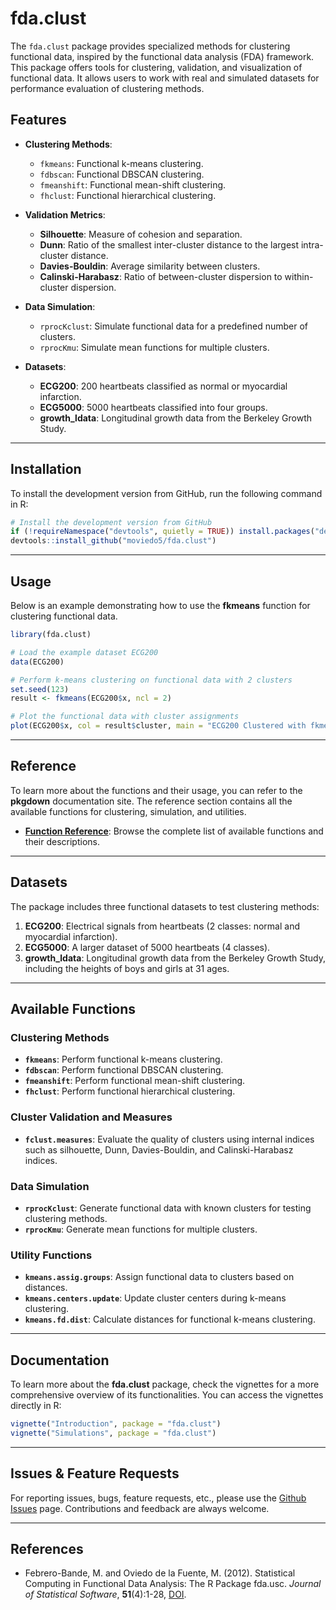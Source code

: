 # fda.clust

The `fda.clust` package provides specialized methods for clustering functional data, inspired by the functional data analysis (FDA) framework. This package offers tools for clustering, validation, and visualization of functional data. It allows users to work with real and simulated datasets for performance evaluation of clustering methods.

## **Features**

- **Clustering Methods**:
  - `fkmeans`: Functional k-means clustering.
  - `fdbscan`: Functional DBSCAN clustering.
  - `fmeanshift`: Functional mean-shift clustering.
  - `fhclust`: Functional hierarchical clustering.

- **Validation Metrics**:
  - **Silhouette**: Measure of cohesion and separation.
  - **Dunn**: Ratio of the smallest inter-cluster distance to the largest intra-cluster distance.
  - **Davies-Bouldin**: Average similarity between clusters.
  - **Calinski-Harabasz**: Ratio of between-cluster dispersion to within-cluster dispersion.

- **Data Simulation**:
  - `rprocKclust`: Simulate functional data for a predefined number of clusters.
  - `rprocKmu`: Simulate mean functions for multiple clusters.

- **Datasets**:
  - **ECG200**: 200 heartbeats classified as normal or myocardial infarction.
  - **ECG5000**: 5000 heartbeats classified into four groups.
  - **growth_ldata**: Longitudinal growth data from the Berkeley Growth Study.

---

## **Installation**

To install the development version from GitHub, run the following command in R:

```r
# Install the development version from GitHub
if (!requireNamespace("devtools", quietly = TRUE)) install.packages("devtools")
devtools::install_github("moviedo5/fda.clust")
```

---

## **Usage**

Below is an example demonstrating how to use the **fkmeans** function for clustering functional data.

```r
library(fda.clust)

# Load the example dataset ECG200
data(ECG200)

# Perform k-means clustering on functional data with 2 clusters
set.seed(123)
result <- fkmeans(ECG200$x, ncl = 2)

# Plot the functional data with cluster assignments
plot(ECG200$x, col = result$cluster, main = "ECG200 Clustered with fkmeans")
```

---

## **Reference**

To learn more about the functions and their usage, you can refer to the **pkgdown** documentation site. The reference section contains all the available functions for clustering, simulation, and utilities.

- [**Function Reference**](https://moviedo5.github.io/fda.clust/reference/index.html): Browse the complete list of available functions and their descriptions.

---


## **Datasets**

The package includes three functional datasets to test clustering methods:

1. **ECG200**: Electrical signals from heartbeats (2 classes: normal and myocardial infarction).
2. **ECG5000**: A larger dataset of 5000 heartbeats (4 classes).
3. **growth_ldata**: Longitudinal growth data from the Berkeley Growth Study, including the heights of boys and girls at 31 ages.

---

## **Available Functions**

### **Clustering Methods**
- **`fkmeans`**: Perform functional k-means clustering.
- **`fdbscan`**: Perform functional DBSCAN clustering.
- **`fmeanshift`**: Perform functional mean-shift clustering.
- **`fhclust`**: Perform functional hierarchical clustering.

### **Cluster Validation and Measures**
- **`fclust.measures`**: Evaluate the quality of clusters using internal indices such as silhouette, Dunn, Davies-Bouldin, and Calinski-Harabasz indices.

### **Data Simulation**
- **`rprocKclust`**: Generate functional data with known clusters for testing clustering methods.
- **`rprocKmu`**: Generate mean functions for multiple clusters.

### **Utility Functions**
- **`kmeans.assig.groups`**: Assign functional data to clusters based on distances.
- **`kmeans.centers.update`**: Update cluster centers during k-means clustering.
- **`kmeans.fd.dist`**: Calculate distances for functional k-means clustering.

---

## **Documentation**

To learn more about the **fda.clust** package, check the vignettes for a more comprehensive overview of its functionalities. You can access the vignettes directly in R:

```r
vignette("Introduction", package = "fda.clust")
vignette("Simulations", package = "fda.clust")
```

---

## **Issues & Feature Requests**

For reporting issues, bugs, feature requests, etc., please use the [Github Issues](https://github.com/moviedo5/fda.clust/issues) page. Contributions and feedback are always welcome.

---

## **References**

- Febrero-Bande, M. and Oviedo de la Fuente, M. (2012). Statistical Computing in Functional Data Analysis: The R Package fda.usc. *Journal of Statistical Software*, **51**(4):1-28, [DOI](http://www.jstatsoft.org/v51/i04/).


<!-- 
# data
# generador de datos usados en classif.DD/TFM
fnt.sim() parabola ojo
Simulacion DF.R estan los tres modelos,
# growth
# 
Medidas de bondad del ajuste
FV2006
fpc:::cluster.stats()$dunn
fpc:::dbscan vs dbscan
som kohonen
cluster:::silhouette
Abre el archivo DESCRIPTION con un editor de texto sin formato (como VS Code, Notepad++ o RStudio).
Revisa cada linea y asegurate de que todas las lineas tengan el formato correcto, especialmente las que contienen texto multilinea.
Verifica errores comunes:
Asegurate de que cada linea este separada por una nueva linea (\n).
Revisa los campos multilinea. Por ejemplo, la Description debe estar sangrada si ocupa varias lineas, por ejemplo:
dcf
Copiar codigo
Description: This package provides tools for clustering functional data. 
  The clustering methods are based on the use of distances 
  between curves.
# Regenerar un archivo DESCRIPTIO usethis::use_description()
Detectar caracteres no visibles:
lines <- readLines("DESCRIPTION")
print(lines)
# codificado en UTF-8.
tools::showNonASCIIfile("DESCRIPTION")
rm(list = c("rproc2mu"))
rm(list = c("rproc2clust"))

# Limpia los archivos previos
unlink("NAMESPACE")
unlink("man", recursive = TRUE)


# Genera la documentación y NAMESPACE de nuevo
devtools::document()

library(roxygen2)
# setwd("C:/Users/Manuel Oviedo/github/fda.clust")
getwd()
#pkgbuild::compile_dll()
roxygenize()
devtools::document() 
library(tools)
tools::checkRd("man/fdbscan.Rd")
tools::checkRd("man/fmeanshift.Rd")
tools::checkRd("man/fhclust.Rd")
tools::checkRd("man/fkmeans.Rd")
#tools::checkRd("man/rproc2mu.Rd")
#tools::checkRd("man/rproc2clust.Rd")
tools::checkRd("man/fclust.measures.Rd")
tools::checkRd("man/ECG5000.Rd")
tools::checkRd("man/ECG200.Rd")
tools::checkRd("man/growth_ldata.Rd")


library(devtools)
devtools::build()
devtools::check(manual = TRUE)  # problemas con miktex
devtools::install()


#  setwd("C:/Users/Manuel Oviedo/github")
build_manual(pkg = "fda.clust", path = NULL)
unlink(file.path(tempdir(), "lastMiKTeXException"))
unlink(tempdir(), recursive = TRUE)

devtools::install_github("moviedo5/fda.usc",auth_user="moviedo5")
# devtools::install_github("moviedo5/fda.usc",auth_user="moviedo5")
R CMD build fda.clust
R CMD check fda.clust_0.1.1.tar.gz --as-cran
R CMD INSTALL fda.clust_0.1.1.tar.gz --build
R-wind-builder fda.clust_0.1.1.tar.gz --as-cran
R CMD build --resave-data fda.clust
     
R CMD Rd2pdf fda.clust
library(pkgdown)
# usethis::use_pkgdown()
# Build website:
#pkgdown::build_site()
build_site(new_process = TRUE)

devtools::build_vignettes()
-->

